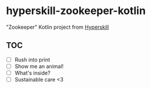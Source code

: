 # hyperskill-zookeeper-kotlin

"Zookeeper" Kotlin project from [Hyperskill](https://hyperskill.org/)

## TOC

- [ ] Rush into print
- [ ] Show me an animal!
- [ ] What's inside?
- [ ] Sustainable care <3
